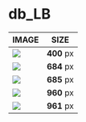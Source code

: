 # db_LB

| IMAGE | SIZE |
|-------|:----:|
| ![](images/fmd_db_LB_400x300.jpg) | **400** px |
| ![](images/fmd_db_LB_684x600.jpg) | **684** px |
| ![](images/fmd_db_LB_685x600.jpg) | **685** px |
| ![](images/fmd_db_LB_960x800.jpg) | **960** px |
| ![](images/fmd_db_LB_961x800.jpg) | **961** px |
